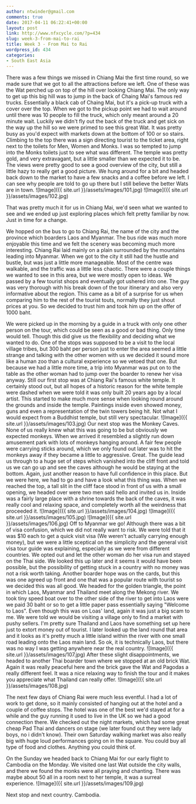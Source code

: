 ```yaml
---
author: ntwinder@gmail.com
comments: true
date: 2017-04-11 06:22:41+00:00
layout: post
link: http://www.nfxcycle.com/?p=434
slug: week-3-from-mai-to-rai
title: Week 3 - From Mai to Rai
wordpress_id: 434
categories:
- South East Asia
---
```


There was a few things we missed in Chiang Mai the first time round, so we made sure that we got to all the attractions before we left. One of these was the Wat perched up on top of the hill over looking Chiang Mai.  The only way to get up this big hill was to jump in the back of Chaing Mai's famous red trucks. Essentially a black cab of Chaing Mai, but it's a pick-up truck with a cover over the top. When we got to the pickup point we had to wait around until there was 10 people to fill the truck, which only meant around a 20 minute wait. Luckily we didn't fly out the back of the truck and get sick on the way up the hill so we were primed to see this great Wat. It was pretty busy as you'd expect with markets down at the bottom of 100 or so stairs. Climbing to the top there was a sign directing tourist to the ticket area, right next to the toilets for Men, Women and Monks. I was so tempted to jump into the Monks toilets just to see what was different.  The temple was pretty gold, and very extravagant, but a little smaller than we expected it to be.  The views were pretty good to see a good overview of the city, but still a little hazy to really get a good picture. We hung around for a bit and headed back down to the market to have a few snacks and a coffee before we left.  I can see why people are told to go up there but I still believe the better Wats are in town.
![Image]({{ site.url }}/assets/images/101.jpg)
![Image]({{ site.url }}/assets/images/102.jpg)

That was pretty much it for us in Chiang Mai, we'd seen what we wanted to see and we ended up just exploring places which felt pretty familiar by now.  Just in time for a change.

We hopped on the bus to go to Chiang Rai, the name of the city and the province which boarders Laos and Myanmar.  The bus ride was much more enjoyable this time and we felt the scenery was becoming much more interesting. Chiang Rai laid mainly on a plain surrounded by the mountains leading into Myanmar.  When we got to the city it still had the hustle and bustle, but was just a little more manageable.  Most of the centre was walkable, and the traffic was a little less chaotic.  There were a couple things we wanted to see in this area, but we were mostly open to ideas. We passed by a few tourist shops and eventually got ushered into one. The guy was very thorough with his break down of the tour itinerary and also very informative about the region.  This came as a bit of a surprise for us when comparing him to the rest of the tourist touts, normally they just shout prices at you. So we decided to trust him and took him up on the offer of 1000 baht.

We were picked up in the morning by a guide in a truck with only one other person on the tour, which could be seen as a good or bad thing. Only time would tell. Though this did give us the flexibility and deciding what we wanted to do.  One of the stops was supposed to be a visit to the local village tribes, but 300 baht per person just to enter the area seemed a little strange and talking with the other women with us we decided it sound more like a human zoo than a cultural experience so we vetoed that one. But because we had a little more time, a trip into Myanmar was put on to the table as the other woman had to jump over the boarder to renew her visa anyway.  Still our first stop was at Chiang Rai's famous white temple.  It certainly stood out, but all hopes of a historic reason for the white temple were dashed when we were told it was only built 20 years ago by a local artist.  This started to make much more sense when looking round around the grounds and inside the temple.  Paintings inside even showed money, guns and even a representation of the twin towers being hit.  Not what I would expect from a Buddhist temple, but still very spectacular.
![Image]({{ site.url }}/assets/images/103.jpg)
Our next stop was the Monkey Caves. None of us really knew what this was going to be but obviously we expected monkeys.   When we arrived it resembled a slightly run down amusement park with lots of monkeys hanging around.  A fair few people were carrying sticks around, which we only found out later was to hit the monkeys away if they became a little to aggressive. Great. The guide lead us through to a huge set of steps which vanished into the cliff front and told us we can go up and see the caves although he would be staying at the bottom. Again, just another reason to have full confidence in this place. But we were here, we had to go and have a look what this thing was.  When we reached the top, a tall slit in the cliff face stood in front of us with a small opening, we headed over were two men said hello and invited us in.  Inside was a fairly large place with a shrine towards the back of the caves, it was really cool and relaxing space, and completely worth all the weirdness that proceeded it.
![Image]({{ site.url }}/assets/images/104.jpg)
![Image]({{ site.url }}/assets/images/105.jpg)
![Image]({{ site.url }}/assets/images/106.jpg)
Off to Myanmar we go! Although there was a bit of visa confusion, which we did not really want to risk. We were told that it was $10 each to get a quick visit visa (We weren't actually carrying enough money), but we were a little sceptical on the simplicity and the general visit visa tour guide was explaining, especially as we were from different countries.  We opted out and let the other woman do her visa run and stayed on the Thai side.  We looked this up later and it seems it would have been possible, but the possibility of getting stuck in a country with no money was not a risk worth taking.
Another boarder hope was on the cards, but this was one agreed up front and one that was a popular route with tourist so we decided this was all good. We headed for the golden triangle, the point in which Laos, Myanmar and Thailand meet along the Mekong river. We took tiny speed boat over to the other side of the river to get into Laos were we paid 30 baht or so to get a little paper pass essentially saying "Welcome to Laos".  Even though this was on Loas' land, again it was just a big scam to me.  We were told we would be visiting a village only to find a market with pushy sellers. I'm pretty sure Thailand and Laos have something set up here just to extort money out of tourist. I later looked up the land round that area and it looks as it's pretty much a little island within the river with one small road leading onto the Laos main land. So ok, it is technically Laos, but there was no way I was getting anywhere near the real country.
![Image]({{ site.url }}/assets/images/107.jpg)
After these slight disappointments, we headed to another Thai boarder town where we stopped at an old brick Wat.  Again it was really peaceful here and the brick gave the Wat and Pagodas a really different feel. It was a nice relaxing way to finish the tour and it makes you appreciate what Thailand can really offer.
![Image]({{ site.url }}/assets/images/108.jpg)

The next few days of Chiang Rai were much less eventful. I had a lot of work to get done, so it mainly consisted of hanging out at the hotel and a couple of coffee stops. The hotel was one of the best we'd stayed at for a while and the guy running it used to live in the UK so we had a good connection there. We checked out the night markets, which had some great cheap Pad Thai and dancers on stage (we later found out they were lady boys, no i didn't know). Their own Saturday walking market was also really big with huge loud performances going on in the square. You could buy all type of food and clothes. Anything you could think of.

On the Sunday we headed back to Chiang Mai for our early flight to Cambodia on the Monday. We visited one last Wat outside the city walls, and there we found the monks were all praying and chanting. There was maybe about 50 all in a room next to her temple, it was a surreal experience.
![Image]({{ site.url }}/assets/images/109.jpg)

Next stop and next country. Cambodia.
